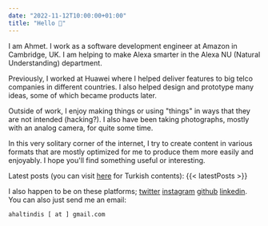 ```yaml
---
date: "2022-11-12T10:00:00+01:00"
title: "Hello 👋"
---
```


I am Ahmet. I work as a software development engineer at Amazon in Cambridge, UK. I am helping to make Alexa smarter in the Alexa NU (Natural Understanding) department.

Previously, I worked at Huawei where I helped deliver features to big telco companies in different countries. I also helped design and prototype many ideas, some of which became products later.

Outside of work, I enjoy making things or using "things" in ways that they are not intended (hacking?). I also have been taking photographs, mostly with an analog camera, for quite some time.

In this very solitary corner of the internet, I try to create content in various formats that are mostly optimized for me to produce them more easily and enjoyably. I hope you'll find something useful or interesting.

Latest posts (you can visit [here](/tr) for Turkish contents):
{{< latestPosts >}}

I also happen to be on these platforms; [twitter](https://www.twitter.com/ahaltindis) [instagram](https://www.instagram.com/ahaltindis) [github](https://github.com/ahaltindis) [linkedin](https://www.linkedin.com/in/ahmetaltindis/). You can also just send me an email:

```ahaltindis [ at ] gmail.com```
